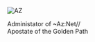![AZ](https://github.com/Az-Neter/Az-Neter/blob/main/AZ.png?raw=true)

Administator of ~Az:Net//  
Apostate of the Golden Path
